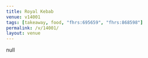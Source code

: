 ```yaml
---
title: Royal Kebab
venue: v14001
tags: [takeaway, food, "fhrs:695659", "fhrs:868598"]
permalink: /v/14001/
layout: venue
---
```

null